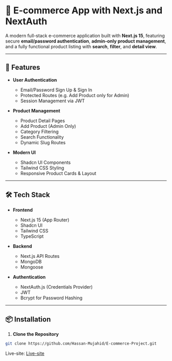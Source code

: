 # 🛒 E-commerce App with Next.js and NextAuth

A modern full-stack e-commerce application built with **Next.js 15**, featuring secure **email/password authentication**, **admin-only product management**, and a fully functional product listing with **search**, **filter**, and **detail view**.

---

## 🚀 Features

- **User Authentication**

  - Email/Password Sign Up & Sign In
  - Protected Routes (e.g. Add Product only for Admin)
  - Session Management via JWT

- **Product Management**

  - Product Detail Pages
  - Add Product (Admin Only)
  - Category Filtering
  - Search Functionality
  - Dynamic Slug Routes

- **Modern UI**
  - Shadcn UI Components
  - Tailwind CSS Styling
  - Responsive Product Cards & Layout

---

## 🛠️ Tech Stack

- **Frontend**

  - Next.js 15 (App Router)
  - Shadcn UI
  - Tailwind CSS
  - TypeScript

- **Backend**

  - Next.js API Routes
  - MongoDB
  - Mongoose

- **Authentication**
  - NextAuth.js (Credentials Provider)
  - JWT
  - Bcrypt for Password Hashing

---

## 📦 Installation

1. **Clone the Repository**

```bash
git clone https://github.com/Hassan-Mujahid/E-commerce-Project.git
```

Live-site: [Live-site](https://e-commerce-app-one-rho.vercel.app/)
